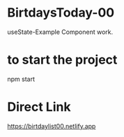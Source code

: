 # BirtdaysToday-00
useState-Example Component work.

# to start the project

npm start

# Direct Link

https://birtdaylist00.netlify.app
